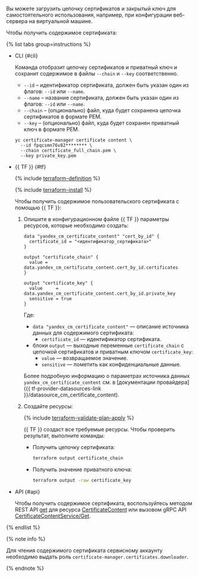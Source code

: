 Вы можете загрузить цепочку сертификатов и закрытый ключ для самостоятельного использования, например, при конфигурации веб-сервера на виртуальной машине.

Чтобы получить содержимое сертификата:

{% list tabs group=instructions %}

- CLI {#cli}

  Команда отобразит цепочку сертификатов и приватный ключ и сохранит содержимое в файлы `--chain` и `--key` соответственно.

  * `--id` –  идентификатор сертификата, должен быть указан один из флагов: `--id` или `--name`.
  * `--name` – название сертификата, должен быть указан один из флагов: `--id` или `--name`.
  * `--chain` – (опционально) файл, куда будет сохранена цепочка сертификатов в формате PEM.
  * `--key` – (опционально) файл, куда будет сохранен приватный ключ в формате PEM.


  ```
  yc certificate-manager certificate content \
    --id fpqcsmn76v82******** \
    --chain certificate_full_chain.pem \
    --key private_key.pem
  ```

- {{ TF }} {#tf}

  {% include [terraform-definition](../../_tutorials/terraform-definition.md) %}

  {% include [terraform-install](../../_includes/terraform-install.md) %}

  Чтобы получить содержимое пользовательского сертификата с помощью {{ TF }}:

  1. Опишите в конфигурационном файле {{ TF }} параметры ресурсов, которые необходимо создать:

      
      ```
      data "yandex_cm_certificate_content" "cert_by_id" {
        certificate_id = "<идентификатор_сертификата>"
      }

      output "certificate_chain" {
        value = data.yandex_cm_certificate_content.cert_by_id.certificates
      }

      output "certificate_key" {
        value     = data.yandex_cm_certificate_content.cert_by_id.private_key
        sensitive = true
      }
      ```



      Где:

      * `data "yandex_cm_certificate_content"` — описание источника данных для содержимого сертификата:
         * `certificate_id` — идентификатор сертификата.
      * блоки `output` — выходные переменные `certificate_chain` с цепочкой сертификатов и приватным ключом `certificate_key`:
         * `value` — возвращаемое значение.
         * `sensitive` — пометить как конфиденциальные данные.

     Более подробную информацию о параметрах источника данных `yandex_cm_certificate_content` см. в [документации провайдера]({{ tf-provider-datasources-link }}/datasource_cm_certificate_content).

  1. Создайте ресурсы:

      {% include [terraform-validate-plan-apply](../../_tutorials/terraform-validate-plan-apply.md) %}

      {{ TF }} создаст все требуемые ресурсы. Чтобы проверить результат, выполните команды:

      * Получить цепочку сертификата:

        ```bash
        terraform output certificate_chain
        ```

      * Получить значение приватного ключа:

        ```bash
        terraform output -raw certificate_key
        ```

- API {#api}

  Чтобы получить содержимое сертификата, воспользуйтесь методом REST API [get](../../certificate-manager/api-ref/CertificateContent/get.md) для ресурса [CertificateContent](../../certificate-manager/api-ref/CertificateContent/) или вызовом gRPC API [CertificateContentService/Get](../../certificate-manager/api-ref/grpc/certificate_content_service.md#Get).

{% endlist %}

{% note info %}

Для чтения содержимого сертификата сервисному аккаунту необходимо выдать роль `certificate-manager.certificates.downloader`.

{% endnote %}